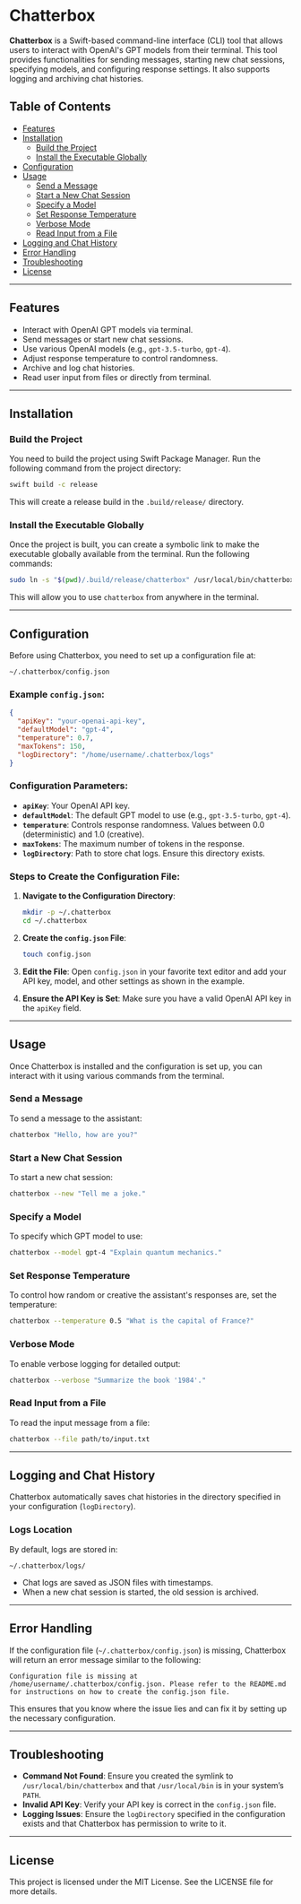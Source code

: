 
# Chatterbox

**Chatterbox** is a Swift-based command-line interface (CLI) tool that allows users to interact with OpenAI's GPT models from their terminal. This tool provides functionalities for sending messages, starting new chat sessions, specifying models, and configuring response settings. It also supports logging and archiving chat histories.

## Table of Contents

- [Features](#features)
- [Installation](#installation)
  - [Build the Project](#build-the-project)
  - [Install the Executable Globally](#install-the-executable-globally)
- [Configuration](#configuration)
- [Usage](#usage)
  - [Send a Message](#send-a-message)
  - [Start a New Chat Session](#start-a-new-chat-session)
  - [Specify a Model](#specify-a-model)
  - [Set Response Temperature](#set-response-temperature)
  - [Verbose Mode](#verbose-mode)
  - [Read Input from a File](#read-input-from-a-file)
- [Logging and Chat History](#logging-and-chat-history)
- [Error Handling](#error-handling)
- [Troubleshooting](#troubleshooting)
- [License](#license)

---

## Features

- Interact with OpenAI GPT models via terminal.
- Send messages or start new chat sessions.
- Use various OpenAI models (e.g., `gpt-3.5-turbo`, `gpt-4`).
- Adjust response temperature to control randomness.
- Archive and log chat histories.
- Read user input from files or directly from terminal.

---

## Installation

### Build the Project

You need to build the project using Swift Package Manager. Run the following command from the project directory:

```bash
swift build -c release
```

This will create a release build in the `.build/release/` directory.

### Install the Executable Globally

Once the project is built, you can create a symbolic link to make the executable globally available from the terminal. Run the following commands:

```bash
sudo ln -s "$(pwd)/.build/release/chatterbox" /usr/local/bin/chatterbox
```

This will allow you to use `chatterbox` from anywhere in the terminal.

---

## Configuration

Before using Chatterbox, you need to set up a configuration file at:

```
~/.chatterbox/config.json
```

### Example `config.json`:

```json
{
  "apiKey": "your-openai-api-key",
  "defaultModel": "gpt-4",
  "temperature": 0.7,
  "maxTokens": 150,
  "logDirectory": "/home/username/.chatterbox/logs"
}
```

### Configuration Parameters:

- **`apiKey`**: Your OpenAI API key.
- **`defaultModel`**: The default GPT model to use (e.g., `gpt-3.5-turbo`, `gpt-4`).
- **`temperature`**: Controls response randomness. Values between 0.0 (deterministic) and 1.0 (creative).
- **`maxTokens`**: The maximum number of tokens in the response.
- **`logDirectory`**: Path to store chat logs. Ensure this directory exists.

### Steps to Create the Configuration File:

1. **Navigate to the Configuration Directory**:
   ```bash
   mkdir -p ~/.chatterbox
   cd ~/.chatterbox
   ```

2. **Create the `config.json` File**:
   ```bash
   touch config.json
   ```

3. **Edit the File**:
   Open `config.json` in your favorite text editor and add your API key, model, and other settings as shown in the example.

4. **Ensure the API Key is Set**:
   Make sure you have a valid OpenAI API key in the `apiKey` field.

---

## Usage

Once Chatterbox is installed and the configuration is set up, you can interact with it using various commands from the terminal.

### Send a Message

To send a message to the assistant:

```bash
chatterbox "Hello, how are you?"
```

### Start a New Chat Session

To start a new chat session:

```bash
chatterbox --new "Tell me a joke."
```

### Specify a Model

To specify which GPT model to use:

```bash
chatterbox --model gpt-4 "Explain quantum mechanics."
```

### Set Response Temperature

To control how random or creative the assistant's responses are, set the temperature:

```bash
chatterbox --temperature 0.5 "What is the capital of France?"
```

### Verbose Mode

To enable verbose logging for detailed output:

```bash
chatterbox --verbose "Summarize the book '1984'."
```

### Read Input from a File

To read the input message from a file:

```bash
chatterbox --file path/to/input.txt
```

---

## Logging and Chat History

Chatterbox automatically saves chat histories in the directory specified in your configuration (`logDirectory`).

### Logs Location

By default, logs are stored in:

```
~/.chatterbox/logs/
```

- Chat logs are saved as JSON files with timestamps.
- When a new chat session is started, the old session is archived.

---

## Error Handling

If the configuration file (`~/.chatterbox/config.json`) is missing, Chatterbox will return an error message similar to the following:

```
Configuration file is missing at /home/username/.chatterbox/config.json. Please refer to the README.md for instructions on how to create the config.json file.
```

This ensures that you know where the issue lies and can fix it by setting up the necessary configuration.

---

## Troubleshooting

- **Command Not Found**: Ensure you created the symlink to `/usr/local/bin/chatterbox` and that `/usr/local/bin` is in your system’s `PATH`.
- **Invalid API Key**: Verify your API key is correct in the `config.json` file.
- **Logging Issues**: Ensure the `logDirectory` specified in the configuration exists and that Chatterbox has permission to write to it.

---

## License

This project is licensed under the MIT License. See the LICENSE file for more details.
